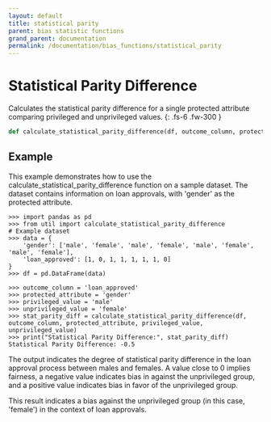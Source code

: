 ```yaml
---
layout: default
title: statistical parity
parent: bias statistic functions
grand_parent: documentation
permalink: /documentation/bias_functions/statistical_parity
---
```


# Statistical Parity Difference
Calculates the statistical parity difference for a single protected attribute comparing privileged and unprivileged values.
{: .fs-6 .fw-300 }

```py
def calculate_statistical_parity_difference(df, outcome_column, protected_attribute, privileged_value, unprivileged_value)
```

## Example 
This example demonstrates how to use the calculate_statistical_parity_difference function on a sample dataset. The dataset contains information on loan approvals, with 'gender' as the protected attribute.

```
>>> import pandas as pd
>>> from util import calculate_statistical_parity_difference
# Example dataset
>>> data = {
    'gender': ['male', 'female', 'male', 'female', 'male', 'female', 'male', 'female'],
    'loan_approved': [1, 0, 1, 1, 1, 1, 1, 0]
}
>>> df = pd.DataFrame(data)

>>> outcome_column = 'loan_approved'
>>> protected_attribute = 'gender'
>>> privileged_value = 'male'
>>> unprivileged_value = 'female'
>>> stat_parity_diff = calculate_statistical_parity_difference(df, outcome_column, protected_attribute, privileged_value, unprivileged_value)
>>> print("Statistical Parity Difference:", stat_parity_diff)
Statistical Parity Difference: -0.5
```

The output indicates the degree of statistical parity difference in the loan approval process between males and females. A value close to 0 implies fairness, a negative value indicates bias in against the unprivileged group, and a positive value indicates bias in favor of the unprivileged group.

This result indicates a bias against the unprivileged group (in this case, 'female') in the context of loan approvals.